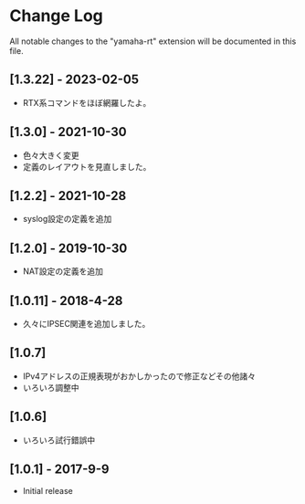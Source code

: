 # Change Log
All notable changes to the "yamaha-rt" extension will be documented in this file.

## [1.3.22] - 2023-02-05
- RTX系コマンドをほぼ網羅したよ。

## [1.3.0] - 2021-10-30
- 色々大きく変更
- 定義のレイアウトを見直しました。

## [1.2.2] - 2021-10-28
- syslog設定の定義を追加

## [1.2.0] - 2019-10-30
- NAT設定の定義を追加

## [1.0.11] - 2018-4-28
- 久々にIPSEC関連を追加しました。

## [1.0.7]
- IPv4アドレスの正規表現がおかしかったので修正などその他諸々
- いろいろ調整中

## [1.0.6]
- いろいろ試行錯誤中

## [1.0.1] - 2017-9-9
- Initial release



